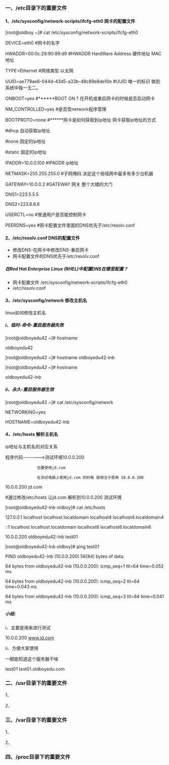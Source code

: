 ### 一、/etc目录下的重要文件

#### 1、/etc/sysconfig/network-scripts/ifcfg-eth0 网卡的配置文件

\[root@oldboy ~\]\# cat /etc/sysconfig/network-scripts/ifcfg-eth0 

DEVICE=eth0                         \#网卡的名字

HWADDR=00:0c:29:90:89:d9            \#HWADDR HardWare Address 硬件地址 MAC地址

TYPE=Ethernet                        \#网络类型  以太网

UUID=ae779ae6-044d-43d5-a33b-48c89e8de10e  \#UUID  唯一的标识 做到系统中独一无二。

ONBOOT=yes                   \#\*\*\*\*\*\*BOOT ON ? 在开机或重启网卡的时候是否启动网卡    

NM\_CONTROLLED=yes                \#是否受network程序管理

BOOTPROTO=none              \#\*\*\*\*\*\*网卡是如何获取到ip地址 网卡获取ip地址的方式

\#dhcp    自动获取ip地址 

\#none    固定的ip地址 

\#static  固定的ip地址

IPADDR=10.0.0.100                          \#IPADDR ip地址

NETMASK=255.255.255.0                      \#子网掩码  决定这个局域网中最多有多少台机器

GATEWAY=10.0.0.2                           \#GATEWAY   网关 整个大楼的大门

DNS1=223.5.5.5 

DNS2=223.6.6.6

USERCTL=no                                 \#普通用户是否能控制网卡                    

PEERDNS=yes                                \#网卡配置文件里面的DNS优先于/etc/resolv.conf

#### 2、/etc/resolv.conf DNS的配置文件

* 修改DNS-在网卡中修改DNS-重启网卡
* 网卡配置文件的DNS优先于/etc/resolv.conf

##### 在Red Hat Enterprise Linux \(RHEL\)中配置DNS在哪里配置？

* 网卡配置文件 /etc/sysconfig/network-scripts/ifcfg-eth0
* /etc/resolv.conf

#### 3、/etc/sysconfig/network 修改主机名

linux如何修改主机名

##### i、临时-命令-重启服务器失效

\[root@oldboyedu42 ~\]\# hostname 

oldboyedu42

\[root@oldboyedu42 ~\]\# hostname  oldboyedu42-lnb

\[root@oldboyedu42 ~\]\# hostname 

oldboyedu42-lnb

##### ii、永久-重启服务器生效

\[root@oldboyedu42 ~\]\# cat /etc/sysconfig/network

NETWORKING=yes

HOSTNAME=oldboyedu42-lnb

#### 4、/etc/hosts 解析主机名

ip地址与主机名的对应关系

程序代码--------&gt;测试环境10.0.0.200 

                  也要使用jd.com 

                  在测试电脑上使用jd.com 的时候 就相当于使用 10.0.0.200

10.0.0.200      jd.com 

\#通过修改/etc/hosts 让jd.com 解析到10.0.0.200 测试环境 

\[root@oldboyedu42-lnb oldboy\]\# cat /etc/hosts

127.0.0.1   localhost localhost.localdomain localhost4 localhost4.localdomain4

::1         localhost localhost.localdomain localhost6 localhost6.localdomain6

10.0.0.200  oldboyedu42-lnb  test01

\[root@oldboyedu42-lnb oldboy\]\# ping test01

PING oldboyedu42-lnb \(10.0.0.200\) 56\(84\) bytes of data.

64 bytes from oldboyedu42-lnb \(10.0.0.200\): icmp\_seq=1 ttl=64 time=0.052 ms

64 bytes from oldboyedu42-lnb \(10.0.0.200\): icmp\_seq=2 ttl=64 time=0.043 ms

64 bytes from oldboyedu42-lnb \(10.0.0.200\): icmp\_seq=3 ttl=64 time=0.041 ms

##### 小结:

i、主要是用来进行测试

10.0.0.200   www.jd.com 

ii、方便大家使用 

一眼能知道这个服务器干啥

test01 test01.oldboyedu.com





### 二、/usr目录下的重要文件

1、

2、

### 三、/var目录下的重要文件

1、

2、



### 四、/proc目录下的重要文件



